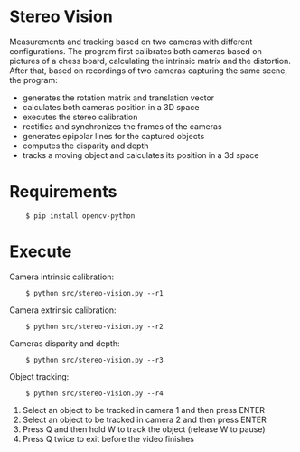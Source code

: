 # Stereo Vision
Measurements and tracking based on two cameras with different configurations. The program first calibrates both cameras based on pictures of a chess board, calculating the intrinsic matrix and the distortion. After that, based on recordings of two cameras capturing the same scene, the program:

- generates the rotation matrix and translation vector
- calculates both cameras position in a 3D space
- executes the stereo calibration
- rectifies and synchronizes the frames of the cameras
- generates epipolar lines for the captured objects
- computes the disparity and depth
- tracks a moving object and calculates its position in a 3d space

# Requirements
```
    $ pip install opencv-python
```

# Execute
Camera intrinsic calibration:
```
    $ python src/stereo-vision.py --r1
```
Camera extrinsic calibration:
```
    $ python src/stereo-vision.py --r2
```
Cameras disparity and depth:
```
    $ python src/stereo-vision.py --r3
```
Object tracking:
```
    $ python src/stereo-vision.py --r4
```
1. Select an object to be tracked in camera 1 and then press ENTER
2. Select an object to be tracked in camera 2 and then press ENTER
3. Press Q and then hold W to track the object (release W to pause)
4. Press Q twice to exit before the video finishes
